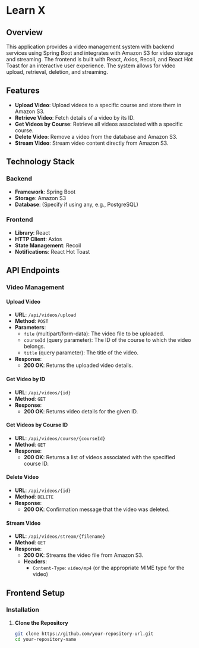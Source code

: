 # Learn X

## Overview

This application provides a video management system with backend services using Spring Boot and integrates with Amazon S3 for video storage and streaming. The frontend is built with React, Axios, Recoil, and React Hot Toast for an interactive user experience. The system allows for video upload, retrieval, deletion, and streaming.

## Features

- **Upload Video**: Upload videos to a specific course and store them in Amazon S3.
- **Retrieve Video**: Fetch details of a video by its ID.
- **Get Videos by Course**: Retrieve all videos associated with a specific course.
- **Delete Video**: Remove a video from the database and Amazon S3.
- **Stream Video**: Stream video content directly from Amazon S3.

## Technology Stack

### Backend

- **Framework**: Spring Boot
- **Storage**: Amazon S3
- **Database**: (Specify if using any, e.g., PostgreSQL)

### Frontend

- **Library**: React
- **HTTP Client**: Axios
- **State Management**: Recoil
- **Notifications**: React Hot Toast

## API Endpoints

### Video Management

#### Upload Video

- **URL**: `/api/videos/upload`
- **Method**: `POST`
- **Parameters**:
  - `file` (multipart/form-data): The video file to be uploaded.
  - `courseId` (query parameter): The ID of the course to which the video belongs.
  - `title` (query parameter): The title of the video.
- **Response**:
  - **200 OK**: Returns the uploaded video details.

#### Get Video by ID

- **URL**: `/api/videos/{id}`
- **Method**: `GET`
- **Response**:
  - **200 OK**: Returns video details for the given ID.

#### Get Videos by Course ID

- **URL**: `/api/videos/course/{courseId}`
- **Method**: `GET`
- **Response**:
  - **200 OK**: Returns a list of videos associated with the specified course ID.

#### Delete Video

- **URL**: `/api/videos/{id}`
- **Method**: `DELETE`
- **Response**:
  - **200 OK**: Confirmation message that the video was deleted.

#### Stream Video

- **URL**: `/api/videos/stream/{filename}`
- **Method**: `GET`
- **Response**:
  - **200 OK**: Streams the video file from Amazon S3.
  - **Headers**:
    - `Content-Type`: `video/mp4` (or the appropriate MIME type for the video)

## Frontend Setup

### Installation

1. **Clone the Repository**

   ```bash
   git clone https://github.com/your-repository-url.git
   cd your-repository-name
